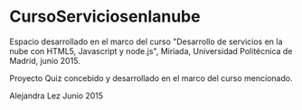 # CursoServiciosenlanube

Espacio desarrollado en el marco del curso "Desarrollo de servicios en la nube con HTML5, Javascript y node.js", Miriada, Universidad Politécnica de Madrid, junio 2015.

Proyecto Quiz concebido y desarrollado en el marco del curso mencionado.

Alejandra Lez
Junio 2015
